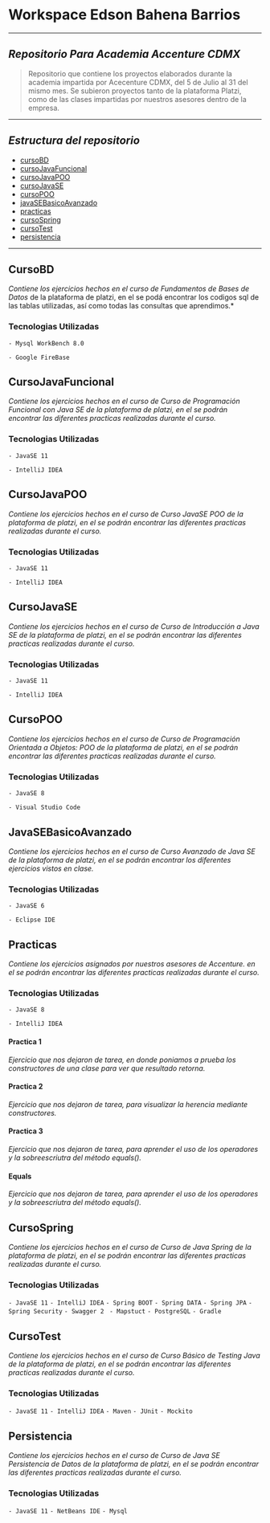 # **Workspace Edson  Bahena Barrios**

------------


## ***Repositorio Para Academia Accenture CDMX***

>Repositorio que contiene los proyectos elaborados durante la academia impartida por Acecenture CDMX, del 5 de Julio al 31 del mismo mes.
Se subieron proyectos tanto de la plataforma Platzi, como de las clases impartidas por nuestros asesores dentro de la empresa.

------------


## ***Estructura del repositorio***

* [cursoBD](#cursoBD)
* [cursoJavaFuncional](#cursoJavaFuncional)
* [cursoJavaPOO](#cursoJavaPOO)
* [cursoJavaSE](#cursoJavaSE)
* [cursoPOO](#cursoPOO)
* [javaSEBasicoAvanzado](#javaSEBasicoAvanzado)
* [practicas](#practicas)
* [cursoSpring](#cursoSpring)
* [cursoTest](#cursoTest)
* [persistencia](#persistencia)

------------



## CursoBD

*Contiene los ejercicios hechos en el curso de Fundamentos de Bases de Datos* de la plataforma de platzi, en el se podá encontrar los codigos sql de las tablas utilizadas, así como todas las consultas que aprendimos.*

### Tecnologias Utilizadas

`- Mysql WorkBench 8.0`

`- Google FireBase`

## CursoJavaFuncional

*Contiene los ejercicios hechos en el curso de Curso de Programación Funcional con Java SE de la plataforma de platzi, en el se podrán encontrar las diferentes practicas realizadas durante el curso.*

### Tecnologias Utilizadas

`- JavaSE 11`

`- IntelliJ IDEA`

## CursoJavaPOO

*Contiene los ejercicios hechos en el curso de Curso JavaSE POO de la plataforma de platzi, en el se podrán encontrar las diferentes practicas realizadas durante el curso.*

### Tecnologias Utilizadas

`- JavaSE 11`

`- IntelliJ IDEA`

## CursoJavaSE

*Contiene los ejercicios hechos en el curso de Curso de Introducción a Java SE de la plataforma de platzi, en el se podrán encontrar las diferentes practicas realizadas durante el curso.*

### Tecnologias Utilizadas

`- JavaSE 11`

`- IntelliJ IDEA`

## CursoPOO

*Contiene los ejercicios hechos en el curso de Curso de Programación Orientada a Objetos: POO de la plataforma de platzi, en el se podrán encontrar las diferentes practicas realizadas durante el curso.*

### Tecnologias Utilizadas

`- JavaSE 8`

`- Visual Studio Code`


## JavaSEBasicoAvanzado

*Contiene los ejercicios hechos en el curso de Curso Avanzado de Java SE de la plataforma de platzi, en el se podrán encontrar los diferentes ejercicios vistos en clase.*

### Tecnologias Utilizadas

`- JavaSE 6`

`- Eclipse IDE`

## Practicas

*Contiene los ejercicios asignados por nuestros asesores de Accenture. en el se podrán encontrar las diferentes practicas realizadas durante el curso.*

### Tecnologias Utilizadas

`- JavaSE 8`

`- IntelliJ IDEA`

#### Practica 1
*Ejercicio que nos dejaron de tarea, en donde poniamos a prueba los constructores de una clase para ver que resultado retorna.*
#### Practica 2
*Ejercicio que nos dejaron de tarea, para visualizar la herencia mediante constructores.*
#### Practica 3
*Ejercicio que nos dejaron de tarea, para aprender el uso de los operadores y la sobreescriutra del método equals().*
#### Equals
*Ejercicio que nos dejaron de tarea, para aprender el uso de los operadores y la sobreescriutra del método equals().*

## CursoSpring

*Contiene los ejercicios hechos en el curso de Curso de Java Spring de la plataforma de platzi, en el se podrán encontrar las diferentes practicas realizadas durante el curso.*

### Tecnologias Utilizadas

`- JavaSE 11`
`- IntelliJ IDEA`
`- Spring BOOT`
`- Spring DATA`
`- Spring JPA`
`- Spring Security`
`- Swagger 2 `
`- Mapstuct`
`- PostgreSQL`
`- Gradle`

## CursoTest

*Contiene los ejercicios hechos en el curso de Curso Básico de Testing Java de la plataforma de platzi, en el se podrán encontrar las diferentes practicas realizadas durante el curso.*

### Tecnologias Utilizadas

`- JavaSE 11`
`- IntelliJ IDEA`
`- Maven`
`- JUnit`
`- Mockito`

## Persistencia

*Contiene los ejercicios hechos en el curso de Curso de Java SE Persistencia de Datos de la plataforma de platzi, en el se podrán encontrar las diferentes practicas realizadas durante el curso.*

### Tecnologias Utilizadas

`- JavaSE 11`
`- NetBeans IDE`
`- Mysql`

